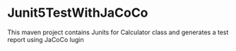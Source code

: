 # Junit5TestWithJaCoCo
This maven project contains Junits for Calculator class and generates a test report using JaCoCo lugin
